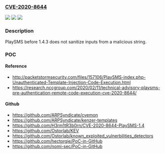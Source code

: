 ### [CVE-2020-8644](https://cve.mitre.org/cgi-bin/cvename.cgi?name=CVE-2020-8644)
![](https://img.shields.io/static/v1?label=Product&message=n%2Fa&color=blue)
![](https://img.shields.io/static/v1?label=Version&message=n%2Fa&color=blue)
![](https://img.shields.io/static/v1?label=Vulnerability&message=n%2Fa&color=brighgreen)

### Description

PlaySMS before 1.4.3 does not sanitize inputs from a malicious string.

### POC

#### Reference
- http://packetstormsecurity.com/files/157106/PlaySMS-index.php-Unauthenticated-Template-Injection-Code-Execution.html
- https://research.nccgroup.com/2020/02/11/technical-advisory-playsms-pre-authentication-remote-code-execution-cve-2020-8644/

#### Github
- https://github.com/ARPSyndicate/cvemon
- https://github.com/ARPSyndicate/kenzer-templates
- https://github.com/H3rm1tR3b0rn/CVE-2020-8644-PlaySMS-1.4
- https://github.com/Ostorlab/KEV
- https://github.com/Ostorlab/known_exploited_vulnerbilities_detectors
- https://github.com/hectorgie/PoC-in-GitHub
- https://github.com/nomi-sec/PoC-in-GitHub

